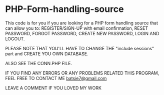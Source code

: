 # PHP-Form-handling-source
This code is for you if you are looking for a PHP form handling source that can allow you to:
REGISTER/SIGN-UP with email confirmation, RESET PASSWORD, FORGOT PASSWORD, CREATE NEW PASSWORD, LOGIN AND LOGOUT.

PLEASE NOTE THAT YOU'LL HAVE TO CHANGE THE "include sessions" part and CREATE YOU OWN DATABASE.

ALSO SEE THE CONN.PHP FILE.

IF YOU FIND ANY ERRORS OR ANY PROBLEMS RELATED THIS PROGRAM, FEEL FREE TO CONTACT ME batsie7@gmail.com

LEAVE A COMMENT IF YOU LOVED MY WORK
